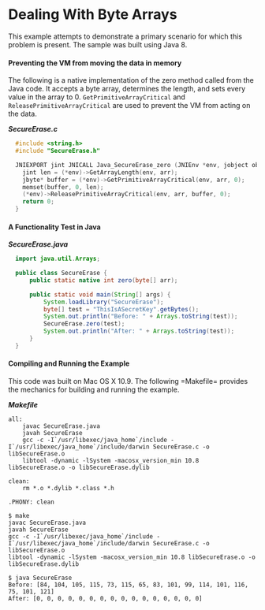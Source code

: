 # Dealing With Byte Arrays

This example attempts to demonstrate a primary scenario for which this
problem is present. The sample was built using Java 8.

#### Preventing the VM from moving the data in memory

The following is a native implementation of the zero method called
from the Java code. It accepts a byte array, determines the length,
and sets every value in the array to 0. `GetPrimitiveArrayCritical`
and `ReleasePrimitiveArrayCritical` are used to prevent the VM from
acting on the data.

***SecureErase.c***
```C
  #include <string.h>
  #include "SecureErase.h"

  JNIEXPORT jint JNICALL Java_SecureErase_zero (JNIEnv *env, jobject obj, jarray arr) {
    jint len = (*env)->GetArrayLength(env, arr);
    jbyte* buffer = (*env)->GetPrimitiveArrayCritical(env, arr, 0);
    memset(buffer, 0, len);
    (*env)->ReleasePrimitiveArrayCritical(env, arr, buffer, 0);
    return 0;
  }
```

#### A Functionality Test in Java

***SecureErase.java***
```java
  import java.util.Arrays;

  public class SecureErase {
      public static native int zero(byte[] arr);

      public static void main(String[] args) {
          System.loadLibrary("SecureErase");
          byte[] test = "ThisIsASecretKey".getBytes();
          System.out.println("Before: " + Arrays.toString(test));
          SecureErase.zero(test);
          System.out.println("After: " + Arrays.toString(test));
      }
  }
```

#### Compiling and Running the Example

This code was built on Mac OS X 10.9. The following =Makefile=
provides the mechanics for building and running the example.

***Makefile***
```make
all:
	javac SecureErase.java
	javah SecureErase
	gcc -c -I`/usr/libexec/java_home`/include -I`/usr/libexec/java_home`/include/darwin SecureErase.c -o libSecureErase.o
	libtool -dynamic -lSystem -macosx_version_min 10.8 libSecureErase.o -o libSecureErase.dylib

clean:
	rm *.o *.dylib *.class *.h

.PHONY: clean
```

```
$ make
javac SecureErase.java
javah SecureErase
gcc -c -I`/usr/libexec/java_home`/include -I`/usr/libexec/java_home`/include/darwin SecureErase.c -o libSecureErase.o
libtool -dynamic -lSystem -macosx_version_min 10.8 libSecureErase.o -o libSecureErase.dylib

$ java SecureErase
Before: [84, 104, 105, 115, 73, 115, 65, 83, 101, 99, 114, 101, 116, 75, 101, 121]
After: [0, 0, 0, 0, 0, 0, 0, 0, 0, 0, 0, 0, 0, 0, 0, 0]
```
